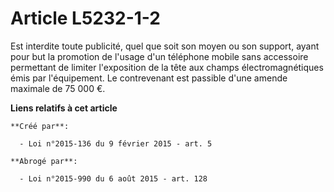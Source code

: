 # Article L5232-1-2

Est interdite toute publicité, quel que soit son moyen ou son support, ayant pour but la promotion de l'usage d'un téléphone
mobile sans accessoire permettant de limiter l'exposition de la tête aux champs électromagnétiques émis par l'équipement. Le
contrevenant est passible d'une amende maximale de 75 000 €.

**Liens relatifs à cet article**

	**Créé par**:

	  - Loi n°2015-136 du 9 février 2015 - art. 5

	**Abrogé par**:

	  - Loi n°2015-990 du 6 août 2015 - art. 128
